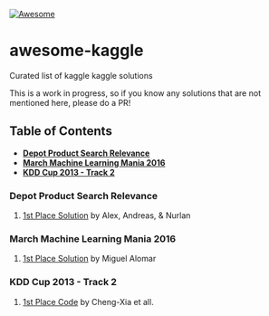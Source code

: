 [![Awesome](https://cdn.rawgit.com/sindresorhus/awesome/d7305f38d29fed78fa85652e3a63e154dd8e8829/media/badge.svg)](https://github.com/sindresorhus/awesome)

# awesome-kaggle
Curated list of kaggle kaggle solutions

This is a work in progress, so if you know any solutions that are not mentioned here, please do a PR!

## Table of Contents
* **[Depot Product Search Relevance](#depot-product-search-relevance)** 
* **[March Machine Learning Mania 2016](#march-machine-learning-mania-2016)** 
* **[KDD Cup 2013 - Track 2](#kdd-cup-2013-track2)** 


### Depot Product Search Relevance

1.  [1st Place Solution](http://blog.kaggle.com/2016/05/18/home-depot-product-search-relevance-winners-interview-1st-place-alex-andreas-nurlan/) by Alex, Andreas, & Nurlan


### March Machine Learning Mania 2016

1.  [1st Place Solution](http://blog.kaggle.com/2016/05/10/march-machine-learning-mania-2016-winners-interview-1st-place-miguel-alomar/) by Miguel Alomar


### KDD Cup 2013 - Track 2

1.  [1st Place Code](https://github.com/kdd-cup-2013-ntu/track2) by Cheng-Xia et all.